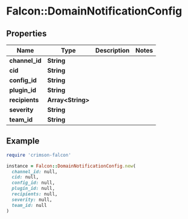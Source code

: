 # Falcon::DomainNotificationConfig

## Properties

| Name | Type | Description | Notes |
| ---- | ---- | ----------- | ----- |
| **channel_id** | **String** |  |  |
| **cid** | **String** |  |  |
| **config_id** | **String** |  |  |
| **plugin_id** | **String** |  |  |
| **recipients** | **Array&lt;String&gt;** |  |  |
| **severity** | **String** |  |  |
| **team_id** | **String** |  |  |

## Example

```ruby
require 'crimson-falcon'

instance = Falcon::DomainNotificationConfig.new(
  channel_id: null,
  cid: null,
  config_id: null,
  plugin_id: null,
  recipients: null,
  severity: null,
  team_id: null
)
```

